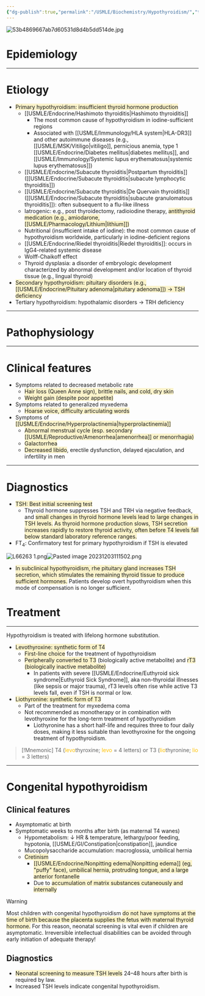 ```yaml
---
{"dg-publish":true,"permalink":"/USMLE/Biochemistry/Hypothyroidism/","tags":["t3"]}
---
```


![53b4869667ab7d60531d8d4b5dd514de.jpg](/img/user/appendix/53b4869667ab7d60531d8d4b5dd514de.jpg)
# Epidemiology


---
# Etiology
- <span style="background:rgba(240, 200, 0, 0.2)">Primary hypothyroidism: insufficient thyroid hormone production</span>
	- [[USMLE/Endocrine/Hashimoto thyroiditis\|Hashimoto thyroiditis]]
		- The most common cause of hypothyroidism in iodine-sufficient regions
		- Associated with [[USMLE/Immunology/HLA system\|HLA-DR3]] and other autoimmune diseases (e.g., [[USMLE/MSK/Vitiligo\|vitiligo]], pernicious anemia, type 1 [[USMLE/Endocrine/Diabetes mellitus\|diabetes mellitus]], and [[USMLE/Immunology/Systemic lupus erythematosus\|systemic lupus erythematosus]])
	- [[USMLE/Endocrine/Subacute thyroiditis\|Postpartum thyroiditis]] ([[USMLE/Endocrine/Subacute thyroiditis\|subacute lymphocytic thyroiditis]]) 
	- [[USMLE/Endocrine/Subacute thyroiditis\|De Quervain thyroiditis]] ([[USMLE/Endocrine/Subacute thyroiditis\|subacute granulomatous thyroiditis]]): often subsequent to a flu-like illness
	- Iatrogenic: e.g., post thyroidectomy, radioiodine therapy, <span style="background:rgba(240, 200, 0, 0.2)">antithyroid medication (e.g., amiodarone, [[USMLE/Pharmacology/Lithium\|lithium]])</span>
	- Nutritional (insufficient intake of iodine): the most common cause of hypothyroidism worldwide, particularly in iodine-deficient regions
	- [[USMLE/Endocrine/Riedel thyroiditis\|Riedel thyroiditis]]: occurs in IgG4-related systemic disease
	- Wolff-Chaikoff effect
	- Thyroid dysplasia: a disorder of embryologic development characterized by abnormal development and/or location of thyroid tissue (e.g., lingual thyroid)
- <span style="background:rgba(240, 200, 0, 0.2)">Secondary hypothyroidism: pituitary disorders (e.g., [[USMLE/Endocrine/Pituitary adenoma\|pituitary adenoma]]) → TSH deficiency</span>
- Tertiary hypothyroidism: hypothalamic disorders → TRH deficiency

---
# Pathophysiology


---
# Clinical features
- Symptoms related to decreased metabolic rate
	- <span style="background:rgba(240, 200, 0, 0.2)">Hair loss (Queen Anne sign), brittle nails, and cold, dry skin</span>
	- <span style="background:rgba(240, 200, 0, 0.2)">Weight gain (despite poor appetite)</span>
- Symptoms related to generalized myxedema
	- <span style="background:rgba(240, 200, 0, 0.2)">Hoarse voice, difficulty articulating words</span>
- Symptoms of <span style="background:rgba(240, 200, 0, 0.2)">[[USMLE/Endocrine/Hyperprolactinemia\|hyperprolactinemia]]</span>
	- <span style="background:rgba(240, 200, 0, 0.2)">Abnormal menstrual cycle (esp. secondary [[USMLE/Reproductive/Amenorrhea\|amenorrhea]] or menorrhagia)</span>
	- <span style="background:rgba(240, 200, 0, 0.2)">Galactorrhea </span>
	- <span style="background:rgba(240, 200, 0, 0.2)">Decreased libido</span>, erectile dysfunction, delayed ejaculation, and infertility in men

---
# Diagnostics
- <span style="background:rgba(240, 200, 0, 0.2)">TSH: Best initial screening test</span>
	- Thyroid hormone suppresses TSH and TRH via negative feedback, and <span style="background:rgba(240, 200, 0, 0.2)">small changes in thyroid hormone levels lead to large changes in TSH levels.</span> <span style="background:rgba(240, 200, 0, 0.2)">As thyroid hormone production slows, TSH secretion increases rapidly to restore thyroid activity, often before T4 levels fall below standard laboratory reference ranges.</span>
- FT<sub>4</sub>: Confirmatory test for primary hypothyroidism if TSH is elevated

![L66263 1.png](/img/user/appendix/L66263%201.png)![Pasted image 20231203111502.png](/img/user/appendix/Pasted%20image%2020231203111502.png)
- <span style="background:rgba(240, 200, 0, 0.2)">In subclinical hypothyroidism, rhe pituitary gland increases TSH secretion, which stimulates the remaining thyroid tissue to produce sufficient hormones.</span> Patients develop overt hypothyroidism when this mode of compensation is no longer sufficient.
# Treatment
---
Hypothyroidism is treated with lifelong hormone substitution.
- <span style="background:rgba(240, 200, 0, 0.2)">Levothyroxine: synthetic form of T4</span>
	- <span style="background:rgba(240, 200, 0, 0.2)">First-line choice</span> for the treatment of hypothyroidism
	- <span style="background:rgba(240, 200, 0, 0.2)">Peripherally converted to T3</span> (biologically active metabolite) and <span style="background:rgba(240, 200, 0, 0.2)">rT3 (biologically inactive metabolite)</span>
		- In patients with severe [[USMLE/Endocrine/Euthyroid sick syndrome\|Euthyroid Sick Syndrome]], aka non-thyroidal illnesses (like sepsis or major trauma), rT3 levels often rise while active T3 levels fall, even if TSH is normal or low.
- <span style="background:rgba(240, 200, 0, 0.2)">Liothyronine: synthetic form of T3</span>
	- Part of the treatment for myxedema coma
	- Not recommended as monotherapy or in combination with levothyroxine for the long-term treatment of hypothyroidism
		- Liothyronine has a short half-life and requires three to four daily doses, making it less suitable than levothyroxine for the ongoing treatment of hypothyroidism.

>[!Mnemonic] 
>T4 (<font color="#ffc000">levo</font>thyroxine; <font color="#ffc000">levo</font> = 4 letters) or T3 (<font color="#ffc000">lio</font>thyronine; <font color="#ffc000">lio</font> = 3 letters)

---
# Congenital hypothyroidism
## Clinical features
- Asymptomatic at birth
- Symptomatic weeks to months after birth (as maternal T4 wanes)
	- Hypometabolism: ↓ HR & temperature, lethargy/poor feeding, hypotonia, [[USMLE/GI/Constipation\|constipation]], jaundice
	- Mucopolysaccharide accumulation: macroglossia, umbilical hernia
	- <span style="background:rgba(240, 200, 0, 0.2)">Cretinism</span>
		- <span style="background:rgba(240, 200, 0, 0.2)">[[USMLE/Endocrine/Nonpitting edema\|Nonpitting edema]] (eg, "puffy" face), umbilical hernia, protruding tongue, and a large anterior fontanelle</span>
		- Due to <span style="background:rgba(240, 200, 0, 0.2)">accumulation of matrix substances cutaneously and internally</span>

>[!warning] 
>Most children with congenital hypothyroidism <span style="background:rgba(240, 200, 0, 0.2)">do not have symptoms at the time of birth because the placenta supplies the fetus with maternal thyroid hormone.</span> For this reason, neonatal screening is vital even if children are asymptomatic. Irreversible intellectual disabilities can be avoided through early initiation of adequate therapy!

## Diagnostics
- <span style="background:rgba(240, 200, 0, 0.2)">Neonatal screening to measure TSH levels</span> 24–48 hours after birth is required by law.
- Increased TSH levels indicate congenital hypothyroidism.
